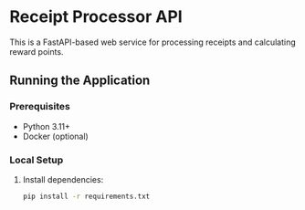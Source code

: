 # Receipt Processor API

This is a FastAPI-based web service for processing receipts and calculating reward points.

## Running the Application

### Prerequisites
- Python 3.11+
- Docker (optional)

### Local Setup
1. Install dependencies:
   ```bash
   pip install -r requirements.txt